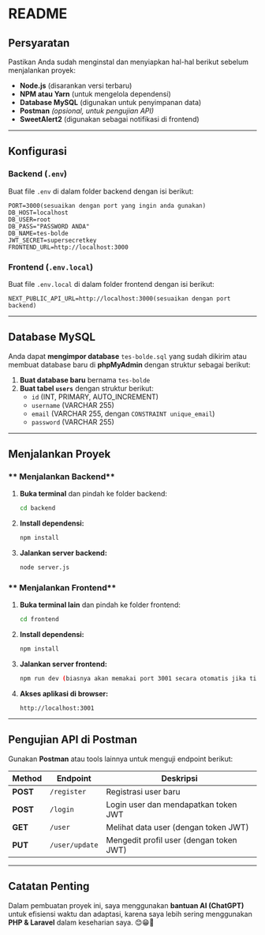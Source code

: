 # README

##  Persyaratan
Pastikan Anda sudah menginstal dan menyiapkan hal-hal berikut sebelum menjalankan proyek:

- **Node.js** (disarankan versi terbaru)
- **NPM atau Yarn** (untuk mengelola dependensi)
- **Database MySQL** (digunakan untuk penyimpanan data)
- **Postman** *(opsional, untuk pengujian API)*
- **SweetAlert2** (digunakan sebagai notifikasi di frontend)

---

##  Konfigurasi
### **Backend (`.env`)**
Buat file `.env` di dalam folder backend dengan isi berikut:
```env
PORT=3000(sesuaikan dengan port yang ingin anda gunakan)
DB_HOST=localhost
DB_USER=root
DB_PASS="PASSWORD ANDA"
DB_NAME=tes-bolde
JWT_SECRET=supersecretkey
FRONTEND_URL=http://localhost:3000
```

### **Frontend (`.env.local`)**
Buat file `.env.local` di dalam folder frontend dengan isi berikut:
```env
NEXT_PUBLIC_API_URL=http://localhost:3000(sesuaikan dengan port backend)
```

---

##  Database MySQL
Anda dapat **mengimpor database** `tes-bolde.sql` yang sudah dikirim atau membuat database baru di **phpMyAdmin** dengan struktur sebagai berikut:

1. **Buat database baru** bernama `tes-bolde`
2. **Buat tabel `users`** dengan struktur berikut:
   - `id` (INT, PRIMARY, AUTO_INCREMENT)
   - `username` (VARCHAR 255)
   - `email` (VARCHAR 255, dengan `CONSTRAINT unique_email`)
   - `password` (VARCHAR 255)

---

##  Menjalankan Proyek
### ** Menjalankan Backend**
1. **Buka terminal** dan pindah ke folder backend:
   ```sh
   cd backend
   ```
2. **Install dependensi:**
   ```sh
   npm install
   ```
3. **Jalankan server backend:**
   ```sh
   node server.js
   ```

### ** Menjalankan Frontend**
1. **Buka terminal lain** dan pindah ke folder frontend:
   ```sh
   cd frontend
   ```
2. **Install dependensi:**
   ```sh
   npm install
   ```
3. **Jalankan server frontend:**
   ```sh
   npm run dev (biasnya akan memakai port 3001 secara otomatis jika tidak dipakai)
   ```
4. **Akses aplikasi di browser:**
   ```
   http://localhost:3001
   ```

---

##  Pengujian API di Postman
Gunakan **Postman** atau tools lainnya untuk menguji endpoint berikut:

| Method | Endpoint      | Deskripsi |
|--------|-------------|-----------|
| **POST** | `/register`   | Registrasi user baru |
| **POST** | `/login`      | Login user dan mendapatkan token JWT |
| **GET**  | `/user`       | Melihat data user (dengan token JWT) |
| **PUT**  | `/user/update` | Mengedit profil user (dengan token JWT) |

---

##  **Catatan Penting**
Dalam pembuatan proyek ini, saya menggunakan **bantuan AI (ChatGPT)** untuk efisiensi waktu dan adaptasi, karena saya lebih sering menggunakan **PHP & Laravel** dalam keseharian saya. 😊😁🙏


